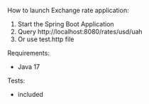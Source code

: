 
How to launch Exchange rate application:

1. Start the Spring Boot Application
2. Query http://localhost:8080/rates/usd/uah
3. Or use test.http file

Requirements:
- Java 17

Tests:
- included